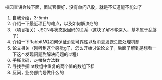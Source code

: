 校园宣讲会线下面，面试官很好，没有单问八股，就是不知道能不能过了

1. 自我介绍，3-5min
2. 介绍一下最近项目的难点，以及如何解决它的
3. （项目相关）JSON与状态返回码的关系（这块了解不够深入，基本属于乱答了）
4. 介绍一下RabbitMQ如何保证消息可靠性以及消息发送失败处理机制
5. 论文相关（刚听到这个感觉g了，怎么开始讨论论文了，后面了解到是想看一下这个发现问题到解决问题的过程）
6. 手撕代码，走楼梯方法数
7. 寻找手撕int数组中重复的两个值的数组下标
8. 反问，业务部门是做什么的